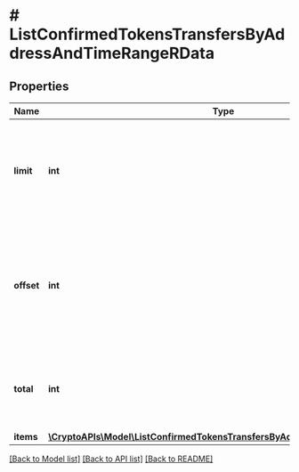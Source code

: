 # # ListConfirmedTokensTransfersByAddressAndTimeRangeRData

## Properties

Name | Type | Description | Notes
------------ | ------------- | ------------- | -------------
**limit** | **int** | Defines how many items should be returned in the response per page basis. |
**offset** | **int** | The starting index of the response items, i.e. where the response should start listing the returned items. |
**total** | **int** | Defines the total number of items returned in the response. |
**items** | [**\CryptoAPIs\Model\ListConfirmedTokensTransfersByAddressAndTimeRangeRI[]**](ListConfirmedTokensTransfersByAddressAndTimeRangeRI.md) |  |

[[Back to Model list]](../../README.md#models) [[Back to API list]](../../README.md#endpoints) [[Back to README]](../../README.md)
